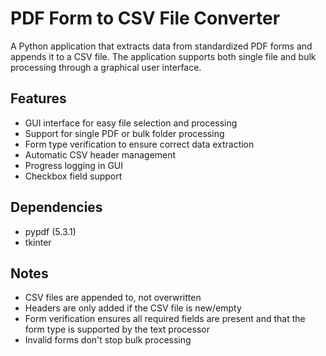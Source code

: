 # PDF Form to CSV File Converter

A Python application that extracts data from standardized PDF forms and appends it to a CSV file. The application supports both single file and bulk processing through a graphical user interface.

## Features

- GUI interface for easy file selection and processing
- Support for single PDF or bulk folder processing
- Form type verification to ensure correct data extraction
- Automatic CSV header management
- Progress logging in GUI
- Checkbox field support

## Dependencies

- pypdf (5.3.1)
- tkinter

## Notes

- CSV files are appended to, not overwritten
- Headers are only added if the CSV file is new/empty
- Form verification ensures all required fields are present and that the form type is supported by the text processor
- Invalid forms don't stop bulk processing